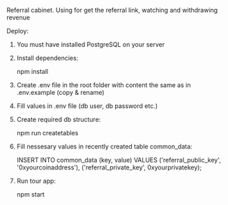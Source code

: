 Referral cabinet. Using for get the referral link, watching and withdrawing revenue


Deploy:

1. You must have installed PostgreSQL on your server

2. Install dependencies:

   npm install

3. Create .env file in the root folder with content the same as in .env.example (copy & rename)

4. Fill values in .env file (db user, db password etc.)

3. Create required db structure:

   npm run createtables
   
4. Fill nessesary values in recently created table common_data:

   INSERT INTO common_data (key, value) VALUES 
   ('referral_public_key', '0xyourcoinaddress'),
   ('referral_private_key', 0xyourprivatekey);

5. Run tour app:

   npm start